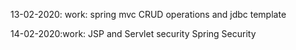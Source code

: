 13-02-2020: work:
spring mvc CRUD operations and jdbc template

14-02-2020:work:
JSP and Servlet security
Spring Security